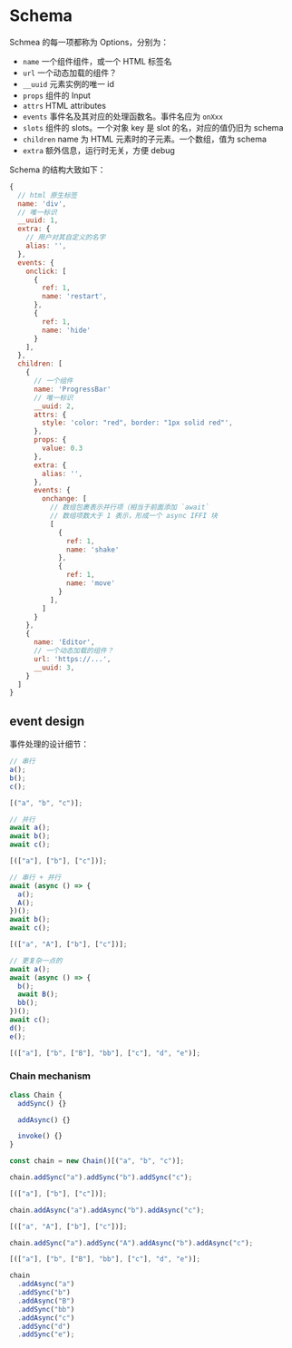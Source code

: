 # Schema

Schmea 的每一项都称为 Options，分别为：

- `name` 一个组件组件，或一个 HTML 标签名
- `url` 一个动态加载的组件？
- `__uuid` 元素实例的唯一 id
- `props` 组件的 Input
- `attrs` HTML attributes
- `events` 事件名及其对应的处理函数名。事件名应为 `onXxx`
- `slots` 组件的 slots。一个对象 key 是 slot 的名，对应的值仍旧为 schema
- `children` name 为 HTML 元素时的子元素。一个数组，值为 schema
- `extra` 额外信息，运行时无关，方便 debug

Schema 的结构大致如下：

```js
{
  // html 原生标签
  name: 'div',
  // 唯一标识
  __uuid: 1,
  extra: {
    // 用户对其自定义的名字
    alias: '',
  },
  events: {
    onclick: [
      {
        ref: 1,
        name: 'restart',
      },
      {
        ref: 1,
        name: 'hide'
      }
    ],
  },
  children: [
    {
      // 一个组件
      name: 'ProgressBar'
      // 唯一标识
      __uuid: 2,
      attrs: {
        style: 'color: "red", border: "1px solid red"',
      },
      props: {
        value: 0.3
      },
      extra: {
        alias: '',
      },
      events: {
        onchange: [
          // 数组包裹表示并行项（相当于前面添加 `await`
          // 数组项数大于 1 表示，形成一个 async IFFI 块
          [
            {
              ref: 1,
              name: 'shake'
            },
            {
              ref: 1,
              name: 'move'
            }
          ],
        ]
      }
    },
    {
      name: 'Editor',
      // 一个动态加载的组件？
      url: 'https://...',
      __uuid: 3,
    }
  ]
}
```

## event design

事件处理的设计细节：

```js
// 串行
a();
b();
c();

[("a", "b", "c")];

// 并行
await a();
await b();
await c();

[(["a"], ["b"], ["c"])];

// 串行 + 并行
await (async () => {
  a();
  A();
})();
await b();
await c();

[(["a", "A"], ["b"], ["c"])];

// 更复杂一点的
await a();
await (async () => {
  b();
  await B();
  bb();
})();
await c();
d();
e();

[(["a"], ["b", ["B"], "bb"], ["c"], "d", "e")];
```

### Chain mechanism

```js
class Chain {
  addSync() {}

  addAsync() {}

  invoke() {}
}

const chain = new Chain()[("a", "b", "c")];

chain.addSync("a").addSync("b").addSync("c");

[(["a"], ["b"], ["c"])];

chain.addAsync("a").addAsync("b").addAsync("c");

[(["a", "A"], ["b"], ["c"])];

chain.addSync("a").addSync("A").addAsync("b").addAsync("c");

[(["a"], ["b", ["B"], "bb"], ["c"], "d", "e")];

chain
  .addAsync("a")
  .addSync("b")
  .addAsync("B")
  .addSync("bb")
  .addAsync("c")
  .addSync("d")
  .addSync("e");
```

